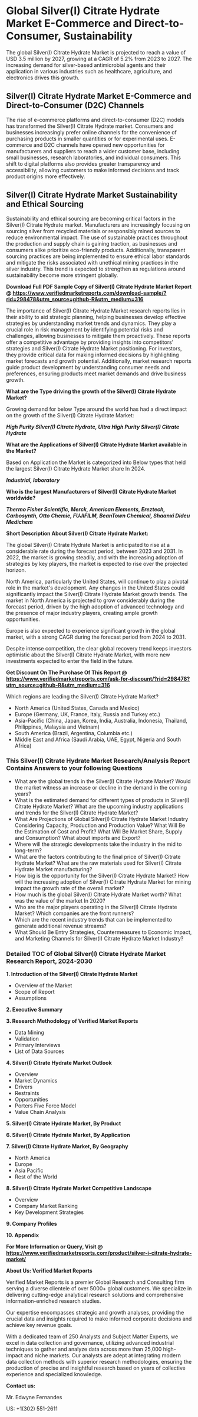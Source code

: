 <h1>Global Silver(I) Citrate Hydrate Market E-Commerce and Direct-to-Consumer, Sustainability</h1><p class=""><p>The global Silver(I) Citrate Hydrate Market is projected to reach a value of USD 3.5 million by 2027, growing at a CAGR of 5.2% from 2023 to 2027. The increasing demand for silver-based antimicrobial agents and their application in various industries such as healthcare, agriculture, and electronics drives this growth.</p><h2>Silver(I) Citrate Hydrate Market E-Commerce and Direct-to-Consumer (D2C) Channels</h2><p>The rise of e-commerce platforms and direct-to-consumer (D2C) models has transformed the Silver(I) Citrate Hydrate market. Consumers and businesses increasingly prefer online channels for the convenience of purchasing products in smaller quantities or for experimental uses. E-commerce and D2C channels have opened new opportunities for manufacturers and suppliers to reach a wider customer base, including small businesses, research laboratories, and individual consumers. This shift to digital platforms also provides greater transparency and accessibility, allowing customers to make informed decisions and track product origins more effectively.</p><h2>Silver(I) Citrate Hydrate Market Sustainability and Ethical Sourcing</h2><p>Sustainability and ethical sourcing are becoming critical factors in the Silver(I) Citrate Hydrate market. Manufacturers are increasingly focusing on sourcing silver from recycled materials or responsibly mined sources to reduce environmental impact. The use of sustainable practices throughout the production and supply chain is gaining traction, as businesses and consumers alike prioritize eco-friendly products. Additionally, transparent sourcing practices are being implemented to ensure ethical labor standards and mitigate the risks associated with unethical mining practices in the silver industry. This trend is expected to strengthen as regulations around sustainability become more stringent globally.</p></p><p class=""><strong>Download Full PDF Sample Copy of Silver(I) Citrate Hydrate Market Report @ <a href="https://www.verifiedmarketreports.com/download-sample/?rid=298478&utm_source=github-R&utm_medium=316" target="_blank">https://www.verifiedmarketreports.com/download-sample/?rid=298478&utm_source=github-R&utm_medium=316</a></strong></p><p>The importance of&nbsp;Silver(I) Citrate Hydrate Market research reports lies in their ability to aid strategic planning, helping businesses develop effective strategies by understanding market trends and dynamics. They play a crucial role in risk management by identifying potential risks and challenges, allowing businesses to mitigate them proactively. These reports offer a competitive advantage by providing insights into competitors' strategies and Silver(I) Citrate Hydrate Market positioning. For investors, they provide critical data for making informed decisions by highlighting market forecasts and growth potential. Additionally, market research reports guide product development by understanding consumer needs and preferences, ensuring products meet market demands and drive business growth.</p><p><strong>What are the&nbsp;Type driving the growth of the Silver(I) Citrate Hydrate Market?</strong></p><p id="" class="">Growing demand for below Type around the world has had a direct impact on the growth of the Silver(I) Citrate Hydrate Market:</p><p class=""><em><strong>High Purity Silver(I) Citrate Hydrate, Ultra High Purity Silver(I) Citrate Hydrate</strong></em></p><p class=""><strong>What are the&nbsp;Applications&nbsp;of Silver(I) Citrate Hydrate Market available in the Market?</strong></p><p id="" class="">Based on Application the Market is categorized into Below types that held the largest Silver(I) Citrate Hydrate Market share In 2024.</p><p class=""><em><strong>Industrial, laboratory</strong></em></p><p class=""><strong>Who is the largest Manufacturers of Silver(I) Citrate Hydrate Market worldwide?</strong></p><p><em><strong>Thermo Fisher Scientific, Merck, American Elements, Ereztech, Carbosynth, Otto Chemie, FUJIFILM, BeanTown Chemical, Shaanxi Dideu Medichem</strong></em></p><p id="" class=""><strong>Short Description About Silver(I) Citrate Hydrate Market:</strong></p><p>The global Silver(I) Citrate Hydrate Market is anticipated to rise at a considerable rate during the forecast period, between 2023 and 2031. In 2022, the market is growing steadily, and with the increasing adoption of strategies by key players, the market is expected to rise over the projected horizon.</p><p>North America, particularly the United States, will continue to play a pivotal role in the market's development. Any changes in the United States could significantly impact the Silver(I) Citrate Hydrate Market growth trends. The market in North America is projected to grow considerably during the forecast period, driven by the high adoption of advanced technology and the presence of major industry players, creating ample growth opportunities.</p><p>Europe is also expected to experience significant growth in the global market, with a strong CAGR during the forecast period from 2024 to 2031.</p><p>Despite intense competition, the clear global recovery trend keeps investors optimistic about the Silver(I) Citrate Hydrate Market, with more new investments expected to enter the field in the future.</p><p id="" class=""><strong>Get Discount On The Purchase Of This Report @ <a href="https://www.verifiedmarketreports.com/ask-for-discount/?rid=298478?utm_source=github-R&utm_medium=316" target="_blank">https://www.verifiedmarketreports.com/ask-for-discount/?rid=298478?utm_source=github-R&utm_medium=316</a></strong></p><p class="">Which regions are leading the Silver(I) Citrate Hydrate Market?</p><ul><li>North America (United States, Canada and Mexico)</li><li>Europe (Germany, UK, France, Italy, Russia and Turkey etc.)</li><li>Asia-Pacific (China, Japan, Korea, India, Australia, Indonesia, Thailand, Philippines, Malaysia and Vietnam)</li><li>South America (Brazil, Argentina, Columbia etc.)</li><li>Middle East and Africa (Saudi Arabia, UAE, Egypt, Nigeria and South Africa)</li></ul><h3 id="" class="">This Silver(I) Citrate Hydrate Market Research/Analysis Report Contains Answers to your following Questions</h3><ul><li>What are the global trends in the Silver(I) Citrate Hydrate Market? Would the market witness an increase or decline in the demand in the coming years?</li><li>What is the estimated demand for different types of products in Silver(I) Citrate Hydrate Market? What are the upcoming industry applications and trends for the Silver(I) Citrate Hydrate Market?</li><li>What Are Projections of Global Silver(I) Citrate Hydrate Market Industry Considering Capacity, Production and Production Value? What Will Be the Estimation of Cost and Profit? What Will Be Market Share, Supply and Consumption? What about imports and Export?</li><li>Where will the strategic developments take the industry in the mid to long-term?</li><li>What are the factors contributing to the final price of Silver(I) Citrate Hydrate Market? What are the raw materials used for Silver(I) Citrate Hydrate Market manufacturing?</li><li>How big is the opportunity for the Silver(I) Citrate Hydrate Market? How will the increasing adoption of Silver(I) Citrate Hydrate Market for mining impact the growth rate of the overall market?</li><li>How much is the global Silver(I) Citrate Hydrate Market worth? What was the value of the market In 2020?</li><li>Who are the major players operating in the Silver(I) Citrate Hydrate Market? Which companies are the front runners?</li><li>Which are the recent industry trends that can be implemented to generate additional revenue streams?</li><li>What Should Be Entry Strategies, Countermeasures to Economic Impact, and Marketing Channels for Silver(I) Citrate Hydrate Market Industry?</li></ul><h3 id="" class="">Detailed TOC of Global Silver(I) Citrate Hydrate Market Research Report, 2024-2030</h3><p id="" class=""><strong>1. Introduction of the Silver(I) Citrate Hydrate Market</strong></p><ul><li>Overview of the Market</li><li>Scope of Report</li><li>Assumptions</li></ul><p id="" class=""><strong>2. Executive Summary</strong></p><p id="" class=""><strong>3. Research Methodology of Verified Market Reports</strong></p><ul><li>Data Mining</li><li>Validation</li><li>Primary Interviews</li><li>List of Data Sources</li></ul><p id="" class=""><strong>4. Silver(I) Citrate Hydrate Market Outlook</strong></p><ul><li>Overview</li><li>Market Dynamics</li><li>Drivers</li><li>Restraints</li><li>Opportunities</li><li>Porters Five Force Model</li><li>Value Chain Analysis</li></ul><p id="" class=""><strong>5. Silver(I) Citrate Hydrate Market, By Product</strong></p><p id="" class=""><strong>6. Silver(I) Citrate Hydrate Market, By Application</strong></p><p id="" class=""><strong>7. Silver(I) Citrate Hydrate Market, By Geography</strong></p><ul><li>North America</li><li>Europe</li><li>Asia Pacific</li><li>Rest of the World</li></ul><p id="" class=""><strong>8. Silver(I) Citrate Hydrate Market Competitive Landscape</strong></p><ul><li>Overview</li><li>Company Market Ranking</li><li>Key Development Strategies</li></ul><p id="" class=""><strong>9. Company Profiles</strong></p><p id="" class=""><strong>10. Appendix</strong></p><p id="" class=""><strong>For More Information or Query, Visit @ <a href="https://www.verifiedmarketreports.com/product/silver-i-citrate-hydrate-market/" target="_blank">https://www.verifiedmarketreports.com/product/silver-i-citrate-hydrate-market/</a></strong></p><p id="" class=""><strong>About Us: Verified Market Reports</strong></p><p id="" class="">Verified Market Reports is a premier Global Research and Consulting firm serving a diverse clientele of over 5000+ global customers. We specialize in delivering cutting-edge analytical research solutions and comprehensive information-enriched research studies.</p><p id="" class="">Our expertise encompasses strategic and growth analyses, providing the crucial data and insights required to make informed corporate decisions and achieve key revenue goals.</p><p id="" class="">With a dedicated team of 250 Analysts and Subject Matter Experts, we excel in data collection and governance, utilizing advanced industrial techniques to gather and analyze data across more than 25,000 high-impact and niche markets. Our analysts are adept at integrating modern data collection methods with superior research methodologies, ensuring the production of precise and insightful research based on years of collective experience and specialized knowledge.</p><p id="" class=""><strong>Contact us:</strong></p><p id="" class="">Mr. Edwyne Fernandes</p><p id="" class="">US: +1(302) 551-2611</p>